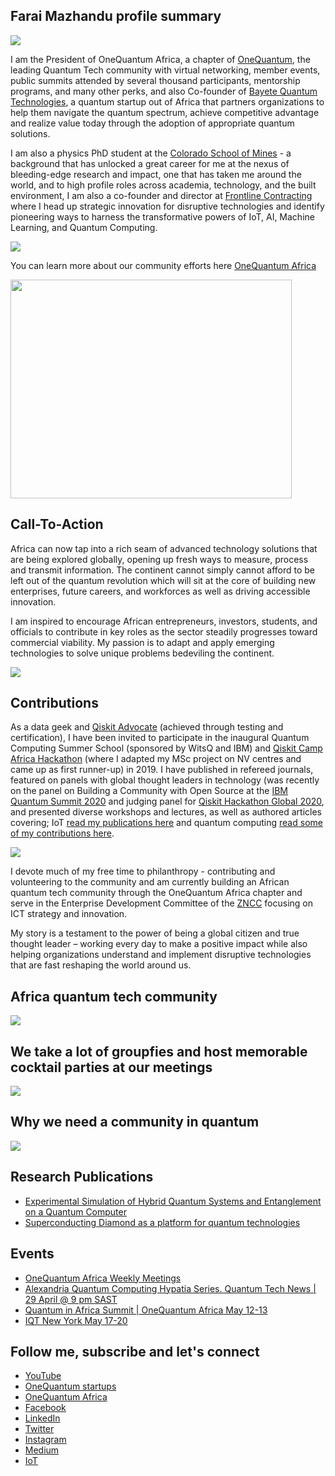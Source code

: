 ## Farai Mazhandu profile summary 

<img src="https://github.com/faraimazh/faraimazhandu.github.io/blob/main/images/CUboulder.jpeg">

I am the President of OneQuantum Africa, a chapter of [OneQuantum](https://onequantum.org/), the leading Quantum Tech community with virtual networking, member events, public summits attended by several thousand participants, mentorship programs, and many other perks, and also Co-founder of [Bayete Quantum Technologies](http://bayetequantum.tech/), a quantum startup out of Africa that partners organizations to help them navigate the quantum spectrum, achieve competitive advantage and realize value today through the adoption of appropriate quantum solutions. 

I am also a physics PhD student at the [Colorado School of Mines](https://quantumcreep.mines.edu/people/) - a background that has unlocked a great career for me at the nexus of bleeding-edge research and impact, one that has taken me around the world, and to high profile roles across academia, technology, and the built environment, I am also a co-founder and director at [Frontline Contracting](http://frontlinecontracting.co.za/) where I head up strategic innovation for disruptive technologies and identify pioneering ways to harness the transformative powers of IoT, AI, Machine Learning, and Quantum Computing. 

<img src="https://github.com/faraimazh/faraimazhandu.github.io/blob/main/images/GK6lB-public-funding-for-quantum-initiatives-by-country.png">

You can learn more about our community efforts here [OneQuantum Africa](https://onequantum.org/africa/)

<img src="https://github.com/faraimazh/faraimazhandu.github.io/blob/main/images/OQA%20new.png" width="450" height="350">

## Call-To-Action
Africa can now tap into a rich seam of advanced technology solutions that are being explored globally, opening up fresh ways to measure, process and transmit information. The continent cannot simply cannot afford to be left out of the quantum revolution which will sit at the core of building new enterprises, future careers, and workforces as well as driving accessible innovation.

I am inspired to encourage African entrepreneurs, investors, students, and officials to contribute in key roles as the sector steadily progresses toward commercial viability. My passion is to adapt and apply emerging technologies to solve unique problems bedeviling the continent.

<img src="https://github.com/faraimazh/faraimazhandu.github.io/blob/main/images/2021-03-17%2019_22_12-Post%20_%20Feed%20_%20LinkedIn%20and%208%20more%20pages%20-%20Personal%20-%20Microsoft%E2%80%8B%20Edge.png">

## Contributions
As a data geek and [Qiskit Advocate](https://qiskit.org/advocates) (achieved through testing and certification), I have been invited to participate in the inaugural Quantum Computing Summer School (sponsored by WitsQ and IBM) and [Qiskit Camp Africa Hackathon](https://qiskit.org/events/africa/) (where I adapted my MSc project on NV centres and came up as first runner-up) in 2019. I have published in refereed journals, featured on panels with global thought leaders in technology (was recently on the panel on Building a Community with Open Source at the [IBM Quantum Summit 2020](https://ibm.6connex.com/event/quantumsummit/login) and judging panel for [Qiskit Hackathon Global 2020](https://qiskithackathon.global.bemyapp.com/#/event), and presented diverse workshops and lectures, as well as authored articles covering; IoT [read my publications here](https://www.iotforall.com/author/faraimazhandu) and quantum computing [read some of my contributions here](https://medium.com/@faraimazhandu). 

<img src="https://github.com/faraimazh/faraimazhandu.github.io/blob/main/images/IQTNY2021.png">

I devote much of my free time to philanthropy - contributing and volunteering to the community and am currently building an African quantum tech community through the OneQuantum Africa chapter and serve in the Enterprise Development Committee of the [ZNCC](https://zncc.co.zw/) focusing on ICT strategy and innovation.

My story is a testament to the power of being a global citizen and true thought leader – working every day to make a positive impact while also helping organizations understand and implement disruptive technologies that are fast reshaping the world around us.

## Africa quantum tech community
<img src="https://github.com/faraimazh/faraimazhandu.github.io/blob/main/QSS%20Wits%202019.png">

## We take a lot of groupfies and host memorable cocktail parties at our meetings
<img src="https://github.com/faraimazh/faraimazhandu.github.io/blob/main/images/OQA%20Summit%20Groupfie%2021920.jpeg">

## Why we need a community in quantum
<img src="https://github.com/faraimazh/faraimazhandu.github.io/blob/main/images/OneQuantum%20Africa%20_%20Why%20Quantum%20in%20Africa.png">

## Research Publications
- [Experimental Simulation of Hybrid Quantum Systems and Entanglement on a Quantum Computer](https://arxiv.org/pdf/1911.00897.pdf)
- [Superconducting Diamond as a platform for quantum technologies](https://www.researchgate.net/publication/340894777_Superconducting_Diamond_as_a_platform_for_quantum_technologies)

## Events
- [OneQuantum Africa Weekly Meetings](https://us02web.zoom.us/meeting/register/tZMoceyhrDMiHtCansNZCiGz5W7Ppwhbt1u5/)
- [Alexandria Quantum Computing Hypatia Series. Quantum Tech News | 29 April @ 9 pm SAST](https://www.eventbrite.co.uk/e/alexandria-quantum-computing-hypatia-series-registration-152056305503?fbclid=IwAR26ELJrGCiMMqiPAhp9EWzYU1FC6x5-nYwQRcGJnFvu3xQHBYWd_ZAhaUA)
- [Quantum in Africa Summit | OneQuantum Africa May 12-13](https://www.runtheworld.today/app/invitation/21920/)
- [IQT New York May 17-20](https://iqtevent.com/speakers/#)

## Follow me, subscribe and let's connect
- [YouTube](https://youtube.com/playlist?list=PLdNag-7k6pt3UXmmrCHMHlBnTRI9duaGE)
- [OneQuantum startups](https://onequantum.substack.com/)
- [OneQuantum Africa](https://onequantumafrica.substack.com/)
- [Facebook](https://www.facebook.com/farai.mazhandu/)
- [LinkedIn](https://www.linkedin.com/in/farai-mazhandu-83b5271b/)
- [Twitter](https://twitter.com/FaraiMazhandu)
- [Instagram](https://www.instagram.com/accredited_patriot/?hl=en)
- [Medium](https://medium.com/@faraimazhandu)
- [IoT](https://www.iotforall.com/author/faraimazhandu)
